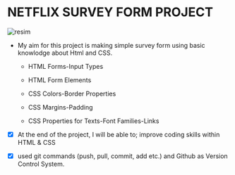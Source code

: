 # NETFLIX SURVEY FORM PROJECT

<img src="https://thumbs.gfycat.com/DeficientOrangeIberianbarbel-size_restricted.gif" alt="resim" >

- My aim for this project is making simple survey form using basic knowlodge about Html and CSS.
   * HTML Forms-Input Types

   * HTML Form Elements

   * CSS Colors-Border Properties

   * CSS Margins-Padding

   * CSS Properties for Texts-Font Families-Links

- [x] At the end of the project, I will be able to; improve coding skills within HTML & CSS

- [x] used git commands (push, pull, commit, add etc.) and Github as Version Control System. 


